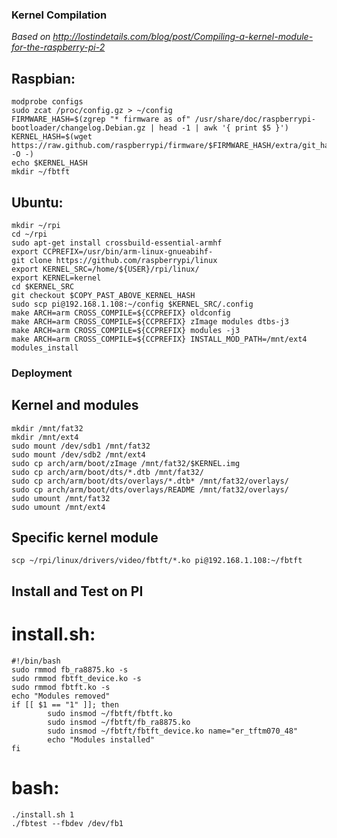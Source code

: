 ### Kernel Compilation
_Based on http://lostindetails.com/blog/post/Compiling-a-kernel-module-for-the-raspberry-pi-2_

## Raspbian:
```
modprobe configs
sudo zcat /proc/config.gz > ~/config
FIRMWARE_HASH=$(zgrep "* firmware as of" /usr/share/doc/raspberrypi-bootloader/changelog.Debian.gz | head -1 | awk '{ print $5 }')
KERNEL_HASH=$(wget https://raw.github.com/raspberrypi/firmware/$FIRMWARE_HASH/extra/git_hash -O -)
echo $KERNEL_HASH
mkdir ~/fbtft
```
## Ubuntu:
```
mkdir ~/rpi
cd ~/rpi
sudo apt-get install crossbuild-essential-armhf
export CCPREFIX=/usr/bin/arm-linux-gnueabihf-
git clone https://github.com/raspberrypi/linux
export KERNEL_SRC=/home/${USER}/rpi/linux/ 
export KERNEL=kernel
cd $KERNEL_SRC
git checkout $COPY_PAST_ABOVE_KERNEL_HASH
sudo scp pi@192.168.1.108:~/config $KERNEL_SRC/.config
make ARCH=arm CROSS_COMPILE=${CCPREFIX} oldconfig
make ARCH=arm CROSS_COMPILE=${CCPREFIX} zImage modules dtbs-j3
make ARCH=arm CROSS_COMPILE=${CCPREFIX} modules -j3
make ARCH=arm CROSS_COMPILE=${CCPREFIX} INSTALL_MOD_PATH=/mnt/ext4 modules_install
```
### Deployment
## Kernel and modules
```
mkdir /mnt/fat32
mkdir /mnt/ext4
sudo mount /dev/sdb1 /mnt/fat32
sudo mount /dev/sdb2 /mnt/ext4
sudo cp arch/arm/boot/zImage /mnt/fat32/$KERNEL.img
sudo cp arch/arm/boot/dts/*.dtb /mnt/fat32/
sudo cp arch/arm/boot/dts/overlays/*.dtb* /mnt/fat32/overlays/
sudo cp arch/arm/boot/dts/overlays/README /mnt/fat32/overlays/
sudo umount /mnt/fat32
sudo umount /mnt/ext4
```
## Specific kernel module
```
scp ~/rpi/linux/drivers/video/fbtft/*.ko pi@192.168.1.108:~/fbtft
```
## Install and Test on PI
# install.sh:

```
#!/bin/bash
sudo rmmod fb_ra8875.ko -s
sudo rmmod fbtft_device.ko -s
sudo rmmod fbtft.ko -s
echo "Modules removed"
if [[ $1 == "1" ]]; then
        sudo insmod ~/fbtft/fbtft.ko
        sudo insmod ~/fbtft/fb_ra8875.ko
        sudo insmod ~/fbtft/fbtft_device.ko name="er_tftm070_48"
        echo "Modules installed"
fi
```
# bash:
```
./install.sh 1
./fbtest --fbdev /dev/fb1
```
